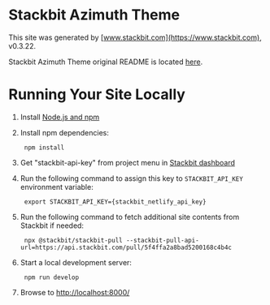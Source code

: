 # Stackbit Azimuth Theme

This site was generated by [www.stackbit.com](https://www.stackbit.com), v0.3.22.

Stackbit Azimuth Theme original README is located [here](./README.theme.md).

# Running Your Site Locally

1. Install [Node.js and npm](https://nodejs.org/en/)

1. Install npm dependencies:

        npm install

1. Get "stackbit-api-key" from project menu in [Stackbit dashboard](https://app.stackbit.com/dashboard)

1. Run the following command to assign this key to `STACKBIT_API_KEY` environment variable:

        export STACKBIT_API_KEY={stackbit_netlify_api_key}

1. Run the following command to fetch additional site contents from Stackbit if needed:

        npx @stackbit/stackbit-pull --stackbit-pull-api-url=https://api.stackbit.com/pull/5f4ffa2a8bad5200168c4b4c

1. Start a local development server:

        npm run develop

1. Browse to [http://localhost:8000/](http://localhost:8000/)
